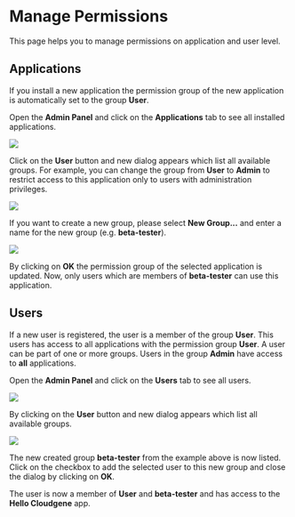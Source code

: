 # Manage Permissions

This page helps you to manage permissions on application and user level.

## Applications

If you install a new application the permission group of the new application is automatically set to the group **User**.

Open the **Admin Panel** and click on the **Applications** tab to see all installed applications.

<div class="screenshot">
<img src="/images/screenshots/apps-permission-button.png">
</div>

Click on the **User** button and new dialog appears which list all available groups. For example, you can change the group from **User** to **Admin** to restrict access to this application only to users with administration privileges.

<img src="/images/screenshots/app-permissions-admin.png">

If you want to create a new group, please select **New Group...** and enter a name for the new group (e.g. **beta-tester**).

<img src="/images/screenshots/app-permissions.png">

By clicking on **OK** the permission group of the selected application is updated. Now, only users which are members of **beta-tester** can use this application.

## Users

If a new user is registered, the user is a member of the group **User**. This users has access to all applications with the permission group **User**. A user can be part of one or more groups. Users in the group **Admin** have access to **all** applications.

Open the **Admin Panel** and click on the **Users** tab to see all users.

<div class="screenshot">
<img src="/images/screenshots/users.png">
</div>

By clicking on the **User** button and new dialog appears which list all available groups.

<img src="/images/screenshots/user-permissions.png">

The new created group **beta-tester** from the example above is now listed. Click on the checkbox to add the selected user to this new group and close the dialog by clicking on **OK**.

The user is now a member of **User** and **beta-tester** and has access to the **Hello Cloudgene** app.
